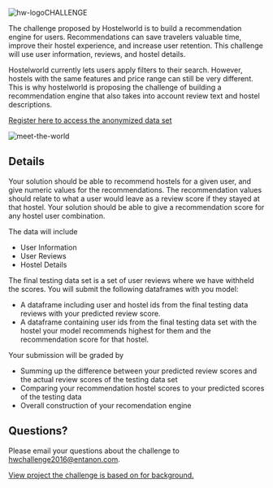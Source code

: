 ![hw-logo](http://cs.wubook.net/hc/en-us/article_attachments/201676001/Horizontal-logo-Orange.png)CHALLENGE

The challenge proposed by Hostelworld is to build a recommendation engine for users. Recommendations can save travelers valuable time, improve their hostel experience, and increase user retention. This challenge will use user information, reviews, and hostel details.

Hostelworld currently lets users apply filters to their search. However, hostels with the same features and price range can still be very different. This is why hostelworld is proposing the challenge of building a recommendation engine that also takes into account review text and hostel descriptions.

[Register here to access the anonymized data set](https://ti.to/hackathon-conference/travel-meets-big-data/)

![meet-the-world](http://www.hirum.com.au/wp-content/uploads/2015/11/meet-the-world.png)

## Details
Your solution should be able to recommend hostels for a given user, and give numeric values for the recommendations. The recommendation values should relate to what a user would leave as a review score if they stayed at that hostel. Your solution should be able to give a recommendation score for any hostel user combination.

The data will include
-	User Information
-	User Reviews 
-	Hostel Details 

The final testing data set is a set of user reviews where we have withheld the scores. You will submit the following dataframes with you model:
- A dataframe including user and hostel ids from the final testing data reviews with your predicted review score.
- A dataframe containing user ids from the final testing data set with the hostel your model recommends highest for them and the recommendation score for that hostel. 

Your submission will be graded by 
- Summing up the difference between your predicted review scores and the actual review scores of the testing data set
- Comparing your recommendation hostel scores to your  predicted scores of the testing data 
- Overall construction of your recomendation engine  

## Questions?
 Please email your questions about the challenge to hwchallenge2016@entanon.com.
 
 [View project the challenge is based on for background.](https://caitlinmowdy.github.io/)
